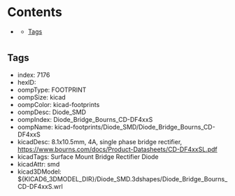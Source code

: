 



Contents
========

* [](#)
	* [Tags](#tags)

# 

## Tags

- index: 7176
- hexID: 
- oompType: FOOTPRINT
- oompSize: kicad
- oompColor: kicad-footprints
- oompDesc: Diode_SMD
- oompIndex: Diode_Bridge_Bourns_CD-DF4xxS
- oompName: kicad-footprints/Diode_SMD/Diode_Bridge_Bourns_CD-DF4xxS
- kicadDesc: 8.1x10.5mm, 4A, single phase bridge rectifier, https://www.bourns.com/docs/Product-Datasheets/CD-DF4xxSL.pdf
- kicadTags: Surface Mount Bridge Rectifier Diode
- kicadAttr: smd
- kicad3DModel: ${KICAD6_3DMODEL_DIR}/Diode_SMD.3dshapes/Diode_Bridge_Bourns_CD-DF4xxS.wrl
